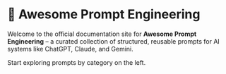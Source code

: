 # 🧠 Awesome Prompt Engineering

Welcome to the official documentation site for **Awesome Prompt Engineering** – a curated collection of structured, reusable prompts for AI systems like ChatGPT, Claude, and Gemini.

Start exploring prompts by category on the left.
